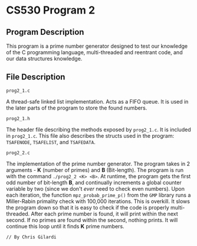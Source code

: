 # CS530 Program 2

## Program Description
This program is a prime number generator designed to test our knowledge of the C programming language, multi-threaded and reentrant code, and our data structures knowledge.

## File Description

`prog2_1.c`

A thread-safe linked list implementation. Acts as a FIFO queue. It is used in the later parts of the program to store the found numbers.

`prog2_1.h`

The header file describing the methods exposed by `prog2_1.c`. It is included in `prog2_1.c`.
This file also describes the structs used in the program: `TSAFENODE`, `TSAFELIST`, and `TSAFEDATA`.

`prog2_2.c`

The implementation of the prime number generator. The program takes in 2 arguments - **K** (number of primes) and **B** (Bit-length). The program is run with the command `./prog2_2 <K> <B>`. At runtime, the program gets the first odd number of bit-length **B**, and continually increments a global counter variable by two (since we don't *ever* need to check even numbers). Upon each iteration, the function `mpz_probab_prime_p()` from the `GMP` library runs a Miller-Rabin primality check with 100,000 iterations. This is overkill. It slows the program down so that it is easy to check if the code is properly multi-threaded. After each prime number is found, it will print within the next second. If no primes are found within the second, nothing prints. It will continue this loop until it finds **K** prime numbers.


`// By Chris Gilardi`
